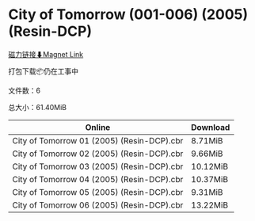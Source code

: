 # City of Tomorrow (001-006) (2005) (Resin-DCP)

[磁力链接⬇Magnet Link](magnet:?xt=urn:btih:43a5fe31cf2cf4112a8d5890168065d921d75879&dn=City%20of%20Tomorrow%20%28001-006%29%20%282005%29%20%28Resin-DCP%29)

打包下载📦仍在工事中

文件数：6

总大小：61.40MiB

Online | Download
--- | ---
City of Tomorrow 01 (2005) (Resin-DCP).cbr | 8.71MiB
City of Tomorrow 02 (2005) (Resin-DCP).cbr | 9.66MiB
City of Tomorrow 03 (2005) (Resin-DCP).cbr | 10.12MiB
City of Tomorrow 04 (2005) (Resin-DCP).cbr | 10.37MiB
City of Tomorrow 05 (2005) (Resin-DCP).cbr | 9.31MiB
City of Tomorrow 06 (2005) (Resin-DCP).cbr | 13.22MiB